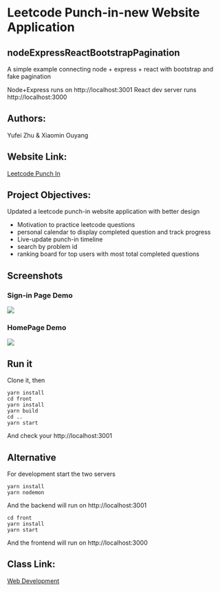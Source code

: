# Leetcode Punch-in-new Website Application

## nodeExpressReactBootstrapPagination
A simple example connecting node + express + react with bootstrap and fake pagination

Node+Express runs on http://localhost:3001
React dev server runs http://localhost:3000

## Authors: 
Yufei Zhu & Xiaomin Ouyang

## Website Link:
[Leetcode Punch In](https://leetcode-punch-in-new.herokuapp.com/)

## Project Objectives:
Updated a leetcode punch-in website application with better design
- Motivation to practice leetcode questions 
- personal calendar to display completed question and track progress 
- Live-update punch-in timeline 
- search by problem id 
- ranking board for top users with most total completed questions

## Screenshots
### **Sign-in Page Demo** <br>
![](https://github.com/yoofyoof/leetcode-punch-in-new/blob/main/img/signInpage.png)

### **HomePage Demo**<br>
![](https://github.com/yoofyoof/leetcode-punch-in-new/blob/main/img/homepage.png)

## Run it

Clone it, then

```
yarn install
cd front
yarn install
yarn build
cd ..
yarn start
```

And check your http://localhost:3001

## Alternative

For development start the two servers

```
yarn install
yarn nodemon
```

And the backend will run on http://localhost:3001

```
cd front
yarn install
yarn start
```

And the frontend will run on http://localhost:3000

## Class Link: 
[Web Development](https://johnguerra.co/classes/webDevelopment_spring_2021/)
